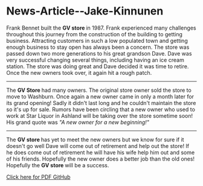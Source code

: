 # News-Article--Jake-Kinnunen
 <!DOCTYPE>
<html>
<body>
<p> Frank Bennet built the <strong> GV store </strong> in 1987.  Frank experienced many challenges throughout this journey from the construction of the building to getting business. Attracting customers in such a low populated town and getting enough business to stay open has always been a concern. The store was passed down two more generations to his great grandson Dave. Dave was very successful changing several things, including having an ice cream station. The store was doing great and Dave decided it was time to retire. Once the new owners took over, it again hit a rough patch. </p>
  <HR>
  <p> The <strong> GV Store </strong> had many owners. The original store owner sold the store to move to Washburn. Once again a  new owner came in only a month later for its grand opening! Sadly it didn't last long and he couldn't maintain the store so it's up for sale. Rumors have been circling that a new owner who used to work at Star Liquor in Ashland will be taking over the store sometime soon! His grand quote was <em> "A new owner for a new beginning!" </em> </p> 
<hr>
<p> The <strong> GV store </strong> has yet to meet the new owners but we know for sure if it doesn't go well Dave will come out of retirement and help out the store! If he does come out of retirement he will have his wife help him out and some of his friends. Hopefully the new owner does a better job than the old ones! Hopefully the <strong> GV store </strong>  will be a success.</p>

  <a href="https://github.com/jakekinn/jakekinn.github.io">Click here for PDF GitHub</a> 

</body>
</html>
